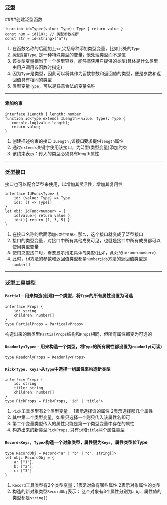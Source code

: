 ### 泛型
####创建泛型函数
```
function id<Type>(value: Type): Type { return value }
const num = id(10); // 类型参数推断
const str = id<string>("a");
```
 1. 在函数名称的后面加上`<>`,尖括号种添加类型变量，比如此处的`Type`
 2. `类型变量Type`, 是一种特殊类型的变量，他处理类型而不是值
 3. 该类型变量相当于一个类型容器，能够捕获用户提供的类型(具体是什么类型由用户调用该函数时指定)
 4. 因为`Type`是类型，因此可以将其作为函数参数和返回值的类型，便是参数和返回值具有相同的类型
 5. 类型变量`Type`，可以是任意合法的变量名称
 ---
 #### 添加约束
 ```
interface ILength { length: number }
function id<Type extends ILength>(value: Type): Type {
    console.log(value.length);
    return value;
}
```
1. 创建描述约束的接口 `ILength` ,该接口要求提供`length`属性
2. 通过`extends`关键字使用该接口，为泛型(类型变量)添加约束
3. 该约束表示：传入的类型必须具有length属性
---
### 泛型接口
接口也可以配合泛型来使用，以增加其灵活性，增加其复用性
```
interface IdFunc<Type> {
    id: (value: Type) => Type
    ids: () => Type[]
}
let obj: IdFunc<number> = {
    id(value){ return value },
    ids(){ return [1, 3, 5] }
}
```
1. 在接口名称的后面添加`<类型变量>`, 那么，这个接口就变成了泛型接口
2. 接口的类型变量，对接口中所有其他成员可见，也就是接口中所有成员都可以使用类型变量
3. 使用泛型接口时，需要显示指定具体的类型(比如，此处的`idFunc<number>`)
4. 此时，`id`方法的参数和返回值类型都是`number`;`ids`方法的返回值类型是`number[]`

--- 
### 泛型工具类型
#### `Partial` - 用来构造(创建)一个类型，将`Type`的所有属性设置为可选
```
interface Props {
    id: string
    children: number[]
}
type PartialProps = Partical<Props>;
```
构造出来的新类型`PartialProps`结构和`Props`相同，但所有属性都变为可选的
#### `Readonly<Type>` - 用来构造一个类型，将`Type`的所有属性都设置为`readonly`(可读)
```
type ReadonlyProps = Readonly<Props>
```
#### `Pick<Type, Keys>`从`Type`中选择一组属性来构造新类型
```
interface Props { 
    id: string
    title: string
    children: number[]
}
type PickProps = Pick<Props, 'id' | 'title'>
```
1. `Pick`工具类型有2个类型变量： 1表示选择谁的属性 2表示选择那几个属性
2. 其中第二个类型变量，如果只选择一个则只传入该属性名即可
3. 第二个变量类型传入的属性只能是第一个类型变量中存在的属性
4. 构造出来的新类型`PickProps`, 只有`id`和`title`两个属性类型
#### `Record<Keys, Type>`构造一个对象类型，属性键为`Keys`，属性类型位Type
```
type RecordObj = Record<"a" | "b" | "c", string[]>
let obj: RecordObj = {
    a: ["1"],
    b: ["2"],
    c: ["3"]
}
```
1. `Record`工具类型有2个类型变量：1表示对象有哪些属性 2表示对象属性的类型
2. 构造的新对象类型`RecordObj`表示： 这个对象有3个属性分别为`a`,`b`,`c`, 属性值的类型都是`string[]`
